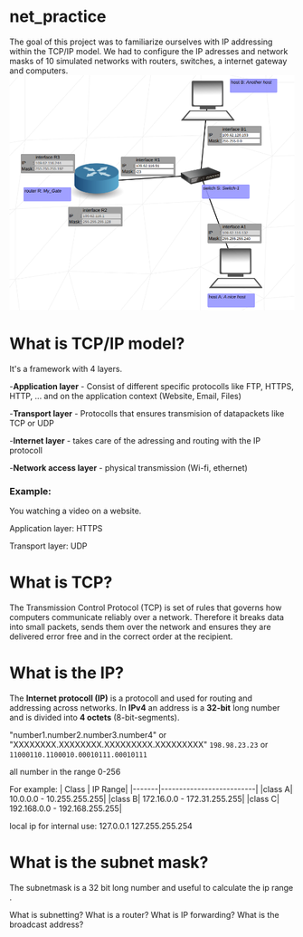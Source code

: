 # net_practice
The goal of this project was to familiarize ourselves with IP addressing within the TCP/IP model. We had to configure the IP adresses and network masks of 10 simulated networks with routers, switches, a internet gateway and computers.
![Level 3](https://raw.githubusercontent.com/WaPoco/net_practice/main/net_practice.1.6/net_practice/netpractice.png)

# What is TCP/IP model?
It's a framework with 4 layers.

-**Application layer** - Consist of different specific protocolls like FTP, HTTPS, HTTP, ... and on the application context (Website, Email, Files)

-**Transport layer** - Protocolls that ensures transmision of datapackets like TCP or UDP

-**Internet layer** - takes care of the adressing and routing with the IP protocoll

-**Network access layer** - physical transmission (Wi-fi, ethernet)
### Example:

You watching a video on a website.

Application layer: HTTPS

Transport layer: UDP

# What is TCP?
The Transmission Control Protocol (TCP) is set of rules that governs how computers communicate reliably over a network. Therefore it breaks data into small packets, sends them over the network and ensures they are delivered error free and in the correct order at the recipient.

# What is the IP?
The **Internet protocoll (IP)** is a protocoll and used for routing and addressing across networks. In **IPv4** an address is a **32-bit** long number and is divided into **4 octets** (8-bit-segments).

"number1.number2.number3.number4" or "XXXXXXXX.XXXXXXXX.XXXXXXXXX.XXXXXXXXX"
```198.98.23.23``` or ```11000110.1100010.00010111.00010111```

all number in the range 0-256

For example:
| Class | IP Range|
|-------|--------------------------|
|class A| 10.0.0.0 - 10.255.255.255|
|class B| 172.16.0.0 - 172.31.255.255|
|class C| 192.168.0.0 - 192.168.255.255|

local ip for internal use:
127.0.0.1 127.255.255.254

# What is the subnet mask?
The subnetmask is a 32 bit long number and useful to calculate the ip range .

What is subnetting?
What is a router?
What is IP forwarding?
What is the broadcast address?
